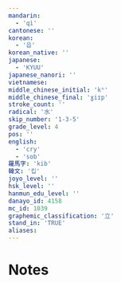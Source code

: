 ```yaml
---
mandarin:
  - 'qì'
cantonese: ''
korean:
  - '읍'
korean_native: ''
japanese:
  - 'KYUU'
japanese_nanori: ''
vietnamese:
middle_chinese_initial: 'kʰ'
middle_chinese_final: 'ɣiɪp'
stroke_count: ''
radical: '水'
skip_number: '1-3-5'
grade_level: 4
pos: ''
english:
  - 'cry'
  - 'sob'
羅馬字: 'kib'
韓文: '킵'
joyo_level: ''
hsk_level: ''
hanmun_edu_level: ''
danayo_id: 4158
mc_id: 1039
graphemic_classification: '立'
stand_in: 'TRUE'
aliases:
---
```


# Notes
